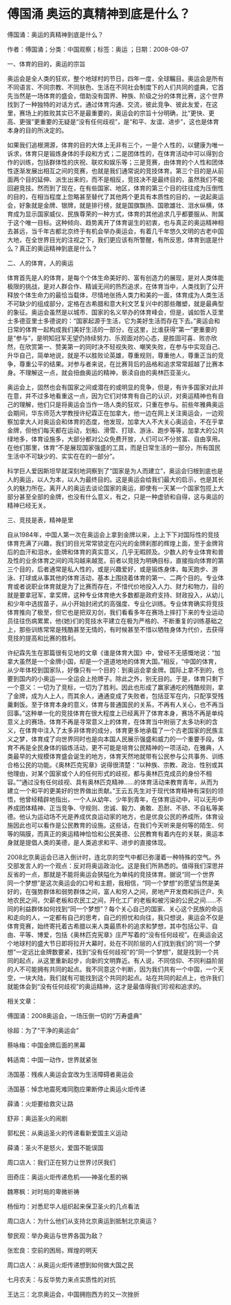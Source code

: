 # 傅国涌  奥运的真精神到底是什么？  
  
傅国涌：奥运的真精神到底是什么？  
作者：傅国涌；分类：中国观察；标签：奥运 ；日期：2008-08-07  
一、体育的目的，奥运的宗旨  
奥运会是全人类的狂欢，整个地球村的节日，四年一度，全球瞩目。奥运会是所有不同语言、不同宗教、不同肤色、生活在不同社会制度下的人们共同的盛典，它首先当然是一场体育的盛会，借助没有国界、种族、阶级之分的体育比赛，这个世界找到了一种独特的对话方式，通过体育沟通、交流，彼此竞争、彼此友爱，在这里，赛场上的胜败其实已不是最重要的，奥运会的宗旨十分明确，比“更快、更高、更强”更重要的无疑是“没有任何歧视”，是“和平、友谊、进步”，这也是体育本身的目的所决定的。  
如果我们追根溯源，体育的目的大体上无非有三个，一是个人性的，以健康为唯一诉求，体育只是锻炼身体的手段和方式；二是团体性的，在体育活动中可以得到合作的训练，包括群体性的庆祝、联欢和娱乐等；三是竞赛，由体育的个人性和团体性逐渐发展出相互之间的竞赛，也就是我们通常说的竞技体育。第三个目的是从前面两个目的延伸、派生出来的，而不是相反，竞技决不是最终目的，虽然我们不能回避竞技。然而到了现在，在有些国家、地区，体育的第三个目的往往成为压倒性的目的，在相当程度上忽略甚至替代了其他两个更具有本质性的目的，一说起奥运会，好象就是金牌、银牌，就是排行榜，就是国旗飘扬、国歌雄壮、泪水纵横，体育成为显示国家威仪、民族尊荣的一种方式，体育的其他追求几乎都要服从、附属于这个唯一目标。这种倾向、趋势离开了体育诞生的初衷，也与真正的奥运精神相去甚远，当千年古都北京终于有机会举办奥运会，有着几千年悠久文明的古老中国大地，在全世界目光的注视之下，我们更应该有所警醒，有所反思，体育到底是什么？真正的奥运精神到底是什么？  
二、人的体育，人的奥运  
体育首先是人的体育，是每个个体生命美好的、富有创造力的展现，是对人类体能极限的挑战，是对人群合作、精诚无间的热烈追求，在体育当中，人类找到了公开释放个体生命力的最恰当载体，尽情地张扬人类力和美的一面，体育成为人类生活不可缺少的组成部分，定格在古希腊和意大利文艺复兴中的那些雕塑，就是最典型的象征。奥运会虽然是以城市、国家的名义举办的体育峰会，但是，诚如哲人亚里士多德亚里士多德说的：“国家起源于生活，它为美好生活而存在下去。”奥运会和日常的体育一起构成我们美好生活的一部分，在这里，比谁获得“第一”更重要的是“参与”，是明知冠军无望仍持续努力、乐观面对的心态，是胜固可喜、败亦欣然，在欣赏第一、赞美第一的同时决不轻视失败、嘲笑失败，在参与中实现自己、升华自己，简单地说，就是不以胜败论英雄，尊重规则，尊重他人，尊重正当的竞争，尊重公平的结果。对参与者来说，在比赛背后的品格和追求常常超越了比赛本身。不理解这一点，就会扭曲奥运的精神，亵渎自由的奥林匹亚圣火。  
奥运会上，固然也会有国家之间或潜在的或明显的竞争，但是，有许多国家对此并在意，并不过多地看重这一点，因为它们对体育有自己的认识，对奥运精神也有自己的理解，他们只是将奥运会当作一场人类的狂欢，只重在参与。前些年雅典奥运会期间，华东师范大学教授许纪霖正在加拿大，他一边在网上关注奥运会，一边观察加拿大人对奥运会和体育的态度，他发现，加拿大人不大关心奥运会，不在乎拿金牌，但他们每天都在运动，划船、滑雪、打球、游泳、跑步等等，加拿大的公共绿地多，体育设施多，大部分都对公众免费开放，人们可以不分贫富、自由享用。在他们那里，体育“不是展现国家强盛的工具，而是日常生活的一部分，所有国民生活中不可缺少的、实实在在的一部分”。  
科学巨人爱因斯坦早就深刻地洞察到了“国家是为人而建立”，奥运会归根到底也是人的奥运，以人为本，以人为最终目的。这是奥运会给我们最大的启示，也是其长久的魅力所在。离开人的奥运去谈论国家的奥运，即使有一天某一个国家包揽上大部分甚至全部的金牌，也没有什么意义，有之，只是一种虚骄和自得，这与奥运的精神已经无关。  
三、竞技是表，精神是里  
自从1984年，中国人第一次在奥运会上拿到金牌以来，上上下下对国际性的竞技体育充满了兴趣，我们的目光常常锁定在闪光的金牌刹那的辉煌上面，至于金牌背后的血汗和泪水，金牌和体育的真实意义，几乎无暇顾及。少数人的专业体育和普及性的业余体育之间的鸿沟越来越宽，前者以竞技为明确目标，直接指向体育的第三个目的，后者通常是私人性的，或是兴趣爱好，或是锻炼身体，每天跑步、游泳、打球或从事其他的体育活动，基本上围绕着体育的第一、二两个目的。专业体育或者说职业体育就是为了比赛而存在，不惜代价地投入人力、财力和物力，目的就是要拿冠军，拿奖牌，这种专业体育绝大多数都是政府支持、财政投入，从幼儿和少年中选拔苗子，从小开始封闭式的高强度、专业化训练。专业体育确实将竞技体育推向了极至，但它也是把双刃剑，我们看看多年在赛场上摔打下来的专业运动员往往伤病累累，他{她}们的竞技水平建立在极为严格的、不断重复的训练基础之上，那些训练常常是残酷甚至无情的，有时候甚至不惜以牺牲身体为代价，去获得竞技的提高和比赛的胜利。  
许纪霖先生在那篇很有见地的文章《谁是体育大国》中，曾经不无感慨地说：“加拿大虽然是一个金牌小国，却是一个道道地地的体育大国。”相反，“中国的体育，从少年体校到国家队，好像只有一个目的：到奥运会拿金牌。国际上拿不到的，也要到国内的小奥运——全运会上抢牌子。除此之外，别无目的。于是，体育只剩下一个意义：一切为了竞标，一切为了胜利。因此也形成了赢家通吃的残酷规则，拿了金牌，成为人上人，而其余人，通通变成了失败者，包括亚军在内，只配享受残羹剩饭。至于体育本身的意义，体育与普通国民的关系，不再有人关心，也不再当回事。”这种单一化的竞技体育在很大程度上已经离开了体育本身，赛场不再是单纯意义上的赛场，体育不再是寻常意义上的体育，在体育当中附丽了太多功利的含义，在体育中注入了太多非体育的成分，体育更多地承载了一个古老国家的民族主义之梦，体育成了向世界同时也是向本国人民展示强盛和威力的一个重要手段。体育不再是全民身体的锻炼活动，更不可能是培育公民精神的一项活动，在雅典，人类最早的大规模体育盛会诞生的地方，体育天然地就带有公民参与公共事务、训练合格公民的功能。《奥林匹克宪章》说得很清楚：“以种族、宗教、政治、性别或其他理由，对某个国家或个人的任何形式的歧视，都与奥林匹克成员的身份不相容。”“通过没有任何歧视、具有奥林匹克精神……的体育活动来教育青年，从而为建立一个和平的更美好的世界做出贡献。”王云五先生对于现代体育精神有深刻的领悟，他曾经精辟地指出，一个人从幼年、少年到青年，在体育运动中，可以无形中养成团体精神、正当竞争、守规则、忠诚、毅力、勇敢、忍耐、不骄、不自私等美德。他认为运动场不光是养成优良运动家的地方，也是优良公民的养成所，体育设施因此也可以看作是公民教育的设施。这些话，在我们今天听来是何等的陌生、何等的隔膜，而真正的奥运精神恰恰和公民美德、公民教育有着内在的关联，奥运本身就是提倡人类的美德，是人类追求和平、进步的直接体现。  
2008北京奥运会已进入倒计时，连北京的空气中都已弥漫着一种特殊的空气。外交部发言人的一个观点：反对将奥运政治化。这是我们所熟悉的。值得我们深思并反省的一点，那就是不能将奥运会狭隘化为单纯的竞技体育。据说“同一个世界　 同一个梦想”是这次奥运会的口号和主题，我相信，“同一个梦想”的愿望当然是美好的，在强势群体和弱势群体之间，富人和穷人之间，房地产开发商和拆迁户、失地农民之间，欠薪老板和农民工之间，开化工厂的老板和被污染的公民之间……不同的利益群体如何找到“同一个梦想”？每个关心自己的国家、关心这个民族的命运和走向的人，一定都有自己的思考，自己的担忧和向往，我只想说，奥运会不仅是体育竞赛，始终寄托着古希腊以来人类最质朴的追求和梦想，其中包括公平、自由、平等、博爱，包括《奥林匹克宪章》庄严写着的“没有任何歧视”。在奥运会这个地球村的盛大节日即将拉开大幕时，处在不同阶层的人们找到我们的“同一个梦想”一定远比金牌数要紧，找到“没有任何歧视”的“同一个梦想”，就是找到一个共同的起点，从这里重新起步，向新的文明靠近。有人说，不同信仰、不同利益阶层的人不可能拥有共同的起点。我不同意这个判断，因为我们共有一个中国，一个天空，一块大陆，我们就有可能找到这个共同的起点。站在共同的起点上，也许我们就能体会到“没有任何歧视”的奥运精神，这才是最值得我们珍视和追求的。  
  
相关文章：  
傅国涌：2008奥运会，一场压倒一切的“万寿盛典”  
徐超：为了“干净的奥运会”  
蔡咏梅：中国金牌后面的黑幕  
韩适南：中国一动作，世界就紧张  
汤国基：残疾人奥运会宜改为生活障碍者奥运会  
汤国基：悼念地震死难同胞应果断停止奥运火炬传递  
薛涌：火炬要给救灾让路  
舒非：奥运圣火的闹剧  
郭松民：从奥运圣火的传递看新爱国主义运动  
薛涌：圣火不是怒火，爱国不能误国  
周口店人：我们正在努力让世界讨厌我们  
田奇庄：奥运火炬传递危机——神圣化惹的祸  
魏寒枫：对时局的卑微祈祷  
杨恒均：对悉尼华人组织起来保卫圣火的几点看法  
周口店人：为什么他们从支持北京奥运到抵制北京奥运？  
黎民观：举办奥运与世界各国为敌？  
张宏良：空前的困局，辉煌的明天  
周口店人：从奥运火炬传递想到如何做大国之民  
七月农夫：与反华势力来点实质性的对抗  
王达三：北京奥运会，中国拥抱西方的又一次挫折